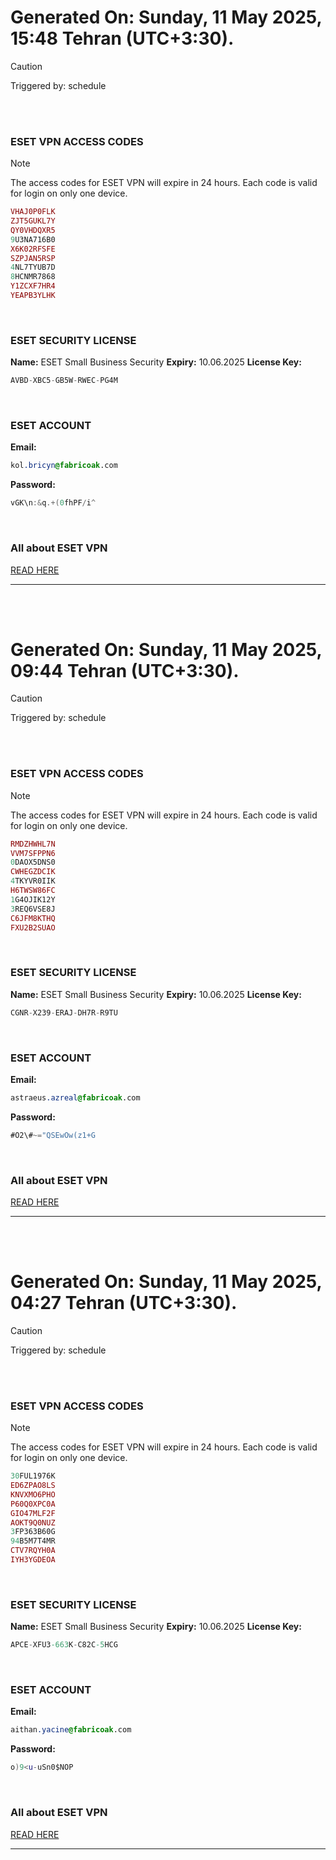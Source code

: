 # Generated On: Sunday, 11 May 2025, 15:48 Tehran (UTC+3:30).

> [!CAUTION]
> Triggered by: schedule

<br><br>

### ESET VPN ACCESS CODES

> [!NOTE]
> The access codes for ESET VPN will expire in 24 hours.
> Each code is valid for login on only one device.

```ruby
VHAJ0P0FLK
ZJT5GUKL7Y
QY0VHDQXR5
9U3NA716B0
X6K02RFSFE
SZPJAN5RSP
4NL7TYUB7D
8HCNMR7868
Y1ZCXF7HR4
YEAPB3YLHK
```

<br>

### ESET SECURITY LICENSE

**Name:** ESET Small Business Security
**Expiry:** 10.06.2025
**License Key:**

```POV-Ray SDL
AVBD-XBC5-GB5W-RWEC-PG4M
```

<br>

### ESET ACCOUNT

**Email:**

```CSS
kol.bricyn@fabricoak.com
```

**Password:**

```POV-Ray SDL
vGK\n:&q.+(0fhPF/i^
```

<br>

### All about ESET VPN

[READ HERE](https://t.me/F_NiREvil/2113)

---

<br><br>

# Generated On: Sunday, 11 May 2025, 09:44 Tehran (UTC+3:30).

> [!CAUTION]
> Triggered by: schedule

<br><br>

### ESET VPN ACCESS CODES

> [!NOTE]
> The access codes for ESET VPN will expire in 24 hours.
> Each code is valid for login on only one device.

```ruby
RMDZHWHL7N
VVM7SFPPN6
0DAOX5DNS0
CWHEGZDCIK
4TKYVR0IIK
H6TWSW86FC
1G4OJIK12Y
3REQ6VSE8J
C6JFM8KTHQ
FXU2B2SUAO
```

<br>

### ESET SECURITY LICENSE

**Name:** ESET Small Business Security
**Expiry:** 10.06.2025
**License Key:**

```POV-Ray SDL
CGNR-X239-ERAJ-DH7R-R9TU
```

<br>

### ESET ACCOUNT

**Email:**

```CSS
astraeus.azreal@fabricoak.com
```

**Password:**

```POV-Ray SDL
#O2\#~="QSEwOw(z1+G
```

<br>

### All about ESET VPN

[READ HERE](https://t.me/F_NiREvil/2113)

---

<br><br>

# Generated On: Sunday, 11 May 2025, 04:27 Tehran (UTC+3:30).

> [!CAUTION]
> Triggered by: schedule

<br><br>

### ESET VPN ACCESS CODES

> [!NOTE]
> The access codes for ESET VPN will expire in 24 hours.
> Each code is valid for login on only one device.

```ruby
30FUL1976K
ED6ZPAO8LS
KNVXMO6PHO
P60Q0XPC0A
GIO47MLF2F
AOKT9Q0NUZ
3FP363B60G
94B5M7T4MR
CTV7RQYH0A
IYH3YGDEOA
```

<br>

### ESET SECURITY LICENSE

**Name:** ESET Small Business Security
**Expiry:** 10.06.2025
**License Key:**

```POV-Ray SDL
APCE-XFU3-663K-C82C-5HCG
```

<br>

### ESET ACCOUNT

**Email:**

```CSS
aithan.yacine@fabricoak.com
```

**Password:**

```POV-Ray SDL
o)9<u-uSn0$NOP
```

<br>

### All about ESET VPN

[READ HERE](https://t.me/F_NiREvil/2113)

---

<br><br>

